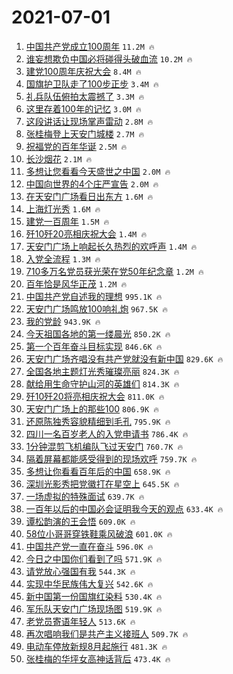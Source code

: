 # 2021-07-01

1. [中国共产党成立100周年](https://s.weibo.com/weibo?q=%23%E4%B8%AD%E5%9B%BD%E5%85%B1%E4%BA%A7%E5%85%9A%E6%88%90%E7%AB%8B100%E5%91%A8%E5%B9%B4%23&Refer=top) `11.2M 🔥`
1. [谁妄想欺负中国必将碰得头破血流](https://s.weibo.com/weibo?q=%23%E8%B0%81%E5%A6%84%E6%83%B3%E6%AC%BA%E8%B4%9F%E4%B8%AD%E5%9B%BD%E5%BF%85%E5%B0%86%E7%A2%B0%E5%BE%97%E5%A4%B4%E7%A0%B4%E8%A1%80%E6%B5%81%23&Refer=top) `10.2M 🔥`
1. [建党100周年庆祝大会](https://s.weibo.com/weibo?q=%23%E5%BB%BA%E5%85%9A100%E5%91%A8%E5%B9%B4%E5%BA%86%E7%A5%9D%E5%A4%A7%E4%BC%9A%23&Refer=top) `8.4M 🔥`
1. [国旗护卫队走了100步正步](https://s.weibo.com/weibo?q=%23%E5%9B%BD%E6%97%97%E6%8A%A4%E5%8D%AB%E9%98%9F%E8%B5%B0%E4%BA%86100%E6%AD%A5%E6%AD%A3%E6%AD%A5%23&Refer=top) `3.4M 🔥`
1. [礼兵队伍俯拍太震撼了](https://s.weibo.com/weibo?q=%23%E7%A4%BC%E5%85%B5%E9%98%9F%E4%BC%8D%E4%BF%AF%E6%8B%8D%E5%A4%AA%E9%9C%87%E6%92%BC%E4%BA%86%23&Refer=top) `3.3M 🔥`
1. [这里存着100年的记忆](https://s.weibo.com/weibo?q=%23%E8%BF%99%E9%87%8C%E5%AD%98%E7%9D%80100%E5%B9%B4%E7%9A%84%E8%AE%B0%E5%BF%86%23&Refer=top) `3.0M 🔥`
1. [这段讲话让现场掌声雷动](https://s.weibo.com/weibo?q=%23%E8%BF%99%E6%AE%B5%E8%AE%B2%E8%AF%9D%E8%AE%A9%E7%8E%B0%E5%9C%BA%E6%8E%8C%E5%A3%B0%E9%9B%B7%E5%8A%A8%23&Refer=top) `2.8M 🔥`
1. [张桂梅登上天安门城楼](https://s.weibo.com/weibo?q=%23%E5%BC%A0%E6%A1%82%E6%A2%85%E7%99%BB%E4%B8%8A%E5%A4%A9%E5%AE%89%E9%97%A8%E5%9F%8E%E6%A5%BC%23&Refer=top) `2.7M 🔥`
1. [祝福党的百年华诞](https://s.weibo.com/weibo?q=%23%E7%A5%9D%E7%A6%8F%E5%85%9A%E7%9A%84%E7%99%BE%E5%B9%B4%E5%8D%8E%E8%AF%9E%23&Refer=top) `2.5M 🔥`
1. [长沙烟花](https://s.weibo.com/weibo?q=%23%E9%95%BF%E6%B2%99%E7%83%9F%E8%8A%B1%23&Refer=top) `2.1M 🔥`
1. [多想让您看看今天盛世之中国](https://s.weibo.com/weibo?q=%23%E5%A4%9A%E6%83%B3%E8%AE%A9%E6%82%A8%E7%9C%8B%E7%9C%8B%E4%BB%8A%E5%A4%A9%E7%9B%9B%E4%B8%96%E4%B9%8B%E4%B8%AD%E5%9B%BD%23&Refer=top) `2.0M 🔥`
1. [中国向世界的4个庄严宣告](https://s.weibo.com/weibo?q=%23%E4%B8%AD%E5%9B%BD%E5%90%91%E4%B8%96%E7%95%8C%E7%9A%844%E4%B8%AA%E5%BA%84%E4%B8%A5%E5%AE%A3%E5%91%8A%23&Refer=top) `2.0M 🔥`
1. [在天安门广场看日出东方](https://s.weibo.com/weibo?q=%23%E5%9C%A8%E5%A4%A9%E5%AE%89%E9%97%A8%E5%B9%BF%E5%9C%BA%E7%9C%8B%E6%97%A5%E5%87%BA%E4%B8%9C%E6%96%B9%23&Refer=top) `1.6M 🔥`
1. [上海灯光秀](https://s.weibo.com/weibo?q=%23%E4%B8%8A%E6%B5%B7%E7%81%AF%E5%85%89%E7%A7%80%23&Refer=top) `1.6M 🔥`
1. [建党一百周年](https://s.weibo.com/weibo?q=%23%E5%BB%BA%E5%85%9A%E4%B8%80%E7%99%BE%E5%91%A8%E5%B9%B4%23&Refer=top) `1.5M 🔥`
1. [歼10歼20亮相庆祝大会](https://s.weibo.com/weibo?q=%23%E6%AD%BC10%E6%AD%BC20%E4%BA%AE%E7%9B%B8%E5%BA%86%E7%A5%9D%E5%A4%A7%E4%BC%9A%23&Refer=top) `1.4M 🔥`
1. [天安门广场上响起长久热烈的欢呼声](https://s.weibo.com/weibo?q=%23%E5%A4%A9%E5%AE%89%E9%97%A8%E5%B9%BF%E5%9C%BA%E4%B8%8A%E5%93%8D%E8%B5%B7%E9%95%BF%E4%B9%85%E7%83%AD%E7%83%88%E7%9A%84%E6%AC%A2%E5%91%BC%E5%A3%B0%23&Refer=top) `1.4M 🔥`
1. [入党全流程](https://s.weibo.com/weibo?q=%23%E5%85%A5%E5%85%9A%E5%85%A8%E6%B5%81%E7%A8%8B%23&Refer=top) `1.3M 🔥`
1. [710多万名党员获光荣在党50年纪念章](https://s.weibo.com/weibo?q=%23710%E5%A4%9A%E4%B8%87%E5%90%8D%E5%85%9A%E5%91%98%E8%8E%B7%E5%85%89%E8%8D%A3%E5%9C%A8%E5%85%9A50%E5%B9%B4%E7%BA%AA%E5%BF%B5%E7%AB%A0%23&Refer=top) `1.2M 🔥`
1. [百年恰是风华正茂](https://s.weibo.com/weibo?q=%23%E7%99%BE%E5%B9%B4%E6%81%B0%E6%98%AF%E9%A3%8E%E5%8D%8E%E6%AD%A3%E8%8C%82%23&Refer=top) `1.2M 🔥`
1. [中国共产党自述我的理想](https://s.weibo.com/weibo?q=%23%E4%B8%AD%E5%9B%BD%E5%85%B1%E4%BA%A7%E5%85%9A%E8%87%AA%E8%BF%B0%E6%88%91%E7%9A%84%E7%90%86%E6%83%B3%23&Refer=top) `995.1K 🔥`
1. [天安门广场鸣放100响礼炮](https://s.weibo.com/weibo?q=%23%E5%A4%A9%E5%AE%89%E9%97%A8%E5%B9%BF%E5%9C%BA%E9%B8%A3%E6%94%BE100%E5%93%8D%E7%A4%BC%E7%82%AE%23&Refer=top) `967.5K 🔥`
1. [我的党龄](https://s.weibo.com/weibo?q=%23%E6%88%91%E7%9A%84%E5%85%9A%E9%BE%84%23&Refer=top) `943.9K 🔥`
1. [今天祖国各地的第一缕晨光](https://s.weibo.com/weibo?q=%23%E4%BB%8A%E5%A4%A9%E7%A5%96%E5%9B%BD%E5%90%84%E5%9C%B0%E7%9A%84%E7%AC%AC%E4%B8%80%E7%BC%95%E6%99%A8%E5%85%89%23&Refer=top) `850.2K 🔥`
1. [第一个百年奋斗目标实现](https://s.weibo.com/weibo?q=%23%E7%AC%AC%E4%B8%80%E4%B8%AA%E7%99%BE%E5%B9%B4%E5%A5%8B%E6%96%97%E7%9B%AE%E6%A0%87%E5%AE%9E%E7%8E%B0%23&Refer=top) `846.6K 🔥`
1. [天安门广场齐唱没有共产党就没有新中国](https://s.weibo.com/weibo?q=%23%E5%A4%A9%E5%AE%89%E9%97%A8%E5%B9%BF%E5%9C%BA%E9%BD%90%E5%94%B1%E6%B2%A1%E6%9C%89%E5%85%B1%E4%BA%A7%E5%85%9A%E5%B0%B1%E6%B2%A1%E6%9C%89%E6%96%B0%E4%B8%AD%E5%9B%BD%23&Refer=top) `829.6K 🔥`
1. [全国各地主题灯光秀璀璨亮丽](https://s.weibo.com/weibo?q=%23%E5%85%A8%E5%9B%BD%E5%90%84%E5%9C%B0%E4%B8%BB%E9%A2%98%E7%81%AF%E5%85%89%E7%A7%80%E7%92%80%E7%92%A8%E4%BA%AE%E4%B8%BD%23&Refer=top) `824.3K 🔥`
1. [献给用生命守护山河的英雄们](https://s.weibo.com/weibo?q=%23%E7%8C%AE%E7%BB%99%E7%94%A8%E7%94%9F%E5%91%BD%E5%AE%88%E6%8A%A4%E5%B1%B1%E6%B2%B3%E7%9A%84%E8%8B%B1%E9%9B%84%E4%BB%AC%23&Refer=top) `814.3K 🔥`
1. [歼10歼20将亮相庆祝大会](https://s.weibo.com/weibo?q=%23%E6%AD%BC10%E6%AD%BC20%E5%B0%86%E4%BA%AE%E7%9B%B8%E5%BA%86%E7%A5%9D%E5%A4%A7%E4%BC%9A%23&Refer=top) `811.0K 🔥`
1. [天安门广场上的那些100](https://s.weibo.com/weibo?q=%23%E5%A4%A9%E5%AE%89%E9%97%A8%E5%B9%BF%E5%9C%BA%E4%B8%8A%E7%9A%84%E9%82%A3%E4%BA%9B100%23&Refer=top) `806.9K 🔥`
1. [还原陈独秀容貌精细到毛孔](https://s.weibo.com/weibo?q=%23%E8%BF%98%E5%8E%9F%E9%99%88%E7%8B%AC%E7%A7%80%E5%AE%B9%E8%B2%8C%E7%B2%BE%E7%BB%86%E5%88%B0%E6%AF%9B%E5%AD%94%23&Refer=top) `795.9K 🔥`
1. [四川一名百岁老人的入党申请书](https://s.weibo.com/weibo?q=%23%E5%9B%9B%E5%B7%9D%E4%B8%80%E5%90%8D%E7%99%BE%E5%B2%81%E8%80%81%E4%BA%BA%E7%9A%84%E5%85%A5%E5%85%9A%E7%94%B3%E8%AF%B7%E4%B9%A6%23&Refer=top) `786.4K 🔥`
1. [1分钟混剪飞机编队飞过天安门](https://s.weibo.com/weibo?q=%231%E5%88%86%E9%92%9F%E6%B7%B7%E5%89%AA%E9%A3%9E%E6%9C%BA%E7%BC%96%E9%98%9F%E9%A3%9E%E8%BF%87%E5%A4%A9%E5%AE%89%E9%97%A8%23&Refer=top) `760.7K 🔥`
1. [隔着屏幕都能感受得到的现场欢呼](https://s.weibo.com/weibo?q=%23%E9%9A%94%E7%9D%80%E5%B1%8F%E5%B9%95%E9%83%BD%E8%83%BD%E6%84%9F%E5%8F%97%E5%BE%97%E5%88%B0%E7%9A%84%E7%8E%B0%E5%9C%BA%E6%AC%A2%E5%91%BC%23&Refer=top) `759.7K 🔥`
1. [多想让你看看百年后的中国](https://s.weibo.com/weibo?q=%23%E5%A4%9A%E6%83%B3%E8%AE%A9%E4%BD%A0%E7%9C%8B%E7%9C%8B%E7%99%BE%E5%B9%B4%E5%90%8E%E7%9A%84%E4%B8%AD%E5%9B%BD%23&Refer=top) `658.9K 🔥`
1. [深圳光影秀把党徽打在星空上](https://s.weibo.com/weibo?q=%23%E6%B7%B1%E5%9C%B3%E5%85%89%E5%BD%B1%E7%A7%80%E6%8A%8A%E5%85%9A%E5%BE%BD%E6%89%93%E5%9C%A8%E6%98%9F%E7%A9%BA%E4%B8%8A%23&Refer=top) `645.5K 🔥`
1. [一场虚拟的特殊面试](https://s.weibo.com/weibo?q=%23%E4%B8%80%E5%9C%BA%E8%99%9A%E6%8B%9F%E7%9A%84%E7%89%B9%E6%AE%8A%E9%9D%A2%E8%AF%95%23&Refer=top) `639.7K 🔥`
1. [一百年以后的中国必会证明我今天的观点](https://s.weibo.com/weibo?q=%23%E4%B8%80%E7%99%BE%E5%B9%B4%E4%BB%A5%E5%90%8E%E7%9A%84%E4%B8%AD%E5%9B%BD%E5%BF%85%E4%BC%9A%E8%AF%81%E6%98%8E%E6%88%91%E4%BB%8A%E5%A4%A9%E7%9A%84%E8%A7%82%E7%82%B9%23&Refer=top) `633.4K 🔥`
1. [谭松韵演的王会悟](https://s.weibo.com/weibo?q=%23%E8%B0%AD%E6%9D%BE%E9%9F%B5%E6%BC%94%E7%9A%84%E7%8E%8B%E4%BC%9A%E6%82%9F%23&Refer=top) `609.0K 🔥`
1. [58位小哥哥穿铁鞋乘风破浪](https://s.weibo.com/weibo?q=%2358%E4%BD%8D%E5%B0%8F%E5%93%A5%E5%93%A5%E7%A9%BF%E9%93%81%E9%9E%8B%E4%B9%98%E9%A3%8E%E7%A0%B4%E6%B5%AA%23&Refer=top) `601.0K 🔥`
1. [中国共产党一直在奋斗](https://s.weibo.com/weibo?q=%23%E4%B8%AD%E5%9B%BD%E5%85%B1%E4%BA%A7%E5%85%9A%E4%B8%80%E7%9B%B4%E5%9C%A8%E5%A5%8B%E6%96%97%23&Refer=top) `596.0K 🔥`
1. [今日之中国你们看到了吗](https://s.weibo.com/weibo?q=%23%E4%BB%8A%E6%97%A5%E4%B9%8B%E4%B8%AD%E5%9B%BD%E4%BD%A0%E4%BB%AC%E7%9C%8B%E5%88%B0%E4%BA%86%E5%90%97%23&Refer=top) `571.9K 🔥`
1. [请党放心强国有我](https://s.weibo.com/weibo?q=%23%E8%AF%B7%E5%85%9A%E6%94%BE%E5%BF%83%E5%BC%BA%E5%9B%BD%E6%9C%89%E6%88%91%23&Refer=top) `544.3K 🔥`
1. [实现中华民族伟大复兴](https://s.weibo.com/weibo?q=%23%E5%AE%9E%E7%8E%B0%E4%B8%AD%E5%8D%8E%E6%B0%91%E6%97%8F%E4%BC%9F%E5%A4%A7%E5%A4%8D%E5%85%B4%23&Refer=top) `542.6K 🔥`
1. [新中国第一份国旗红染料](https://s.weibo.com/weibo?q=%23%E6%96%B0%E4%B8%AD%E5%9B%BD%E7%AC%AC%E4%B8%80%E4%BB%BD%E5%9B%BD%E6%97%97%E7%BA%A2%E6%9F%93%E6%96%99%23&Refer=top) `530.4K 🔥`
1. [军乐队天安门广场现场图](https://s.weibo.com/weibo?q=%23%E5%86%9B%E4%B9%90%E9%98%9F%E5%A4%A9%E5%AE%89%E9%97%A8%E5%B9%BF%E5%9C%BA%E7%8E%B0%E5%9C%BA%E5%9B%BE%23&Refer=top) `519.9K 🔥`
1. [老党员寄语年轻人](https://s.weibo.com/weibo?q=%23%E8%80%81%E5%85%9A%E5%91%98%E5%AF%84%E8%AF%AD%E5%B9%B4%E8%BD%BB%E4%BA%BA%23&Refer=top) `513.6K 🔥`
1. [再次唱响我们是共产主义接班人](https://s.weibo.com/weibo?q=%23%E5%86%8D%E6%AC%A1%E5%94%B1%E5%93%8D%E6%88%91%E4%BB%AC%E6%98%AF%E5%85%B1%E4%BA%A7%E4%B8%BB%E4%B9%89%E6%8E%A5%E7%8F%AD%E4%BA%BA%23&Refer=top) `509.7K 🔥`
1. [电动车停放新规8月起施行](https://s.weibo.com/weibo?q=%23%E7%94%B5%E5%8A%A8%E8%BD%A6%E5%81%9C%E6%94%BE%E6%96%B0%E8%A7%848%E6%9C%88%E8%B5%B7%E6%96%BD%E8%A1%8C%23&Refer=top) `481.3K 🔥`
1. [张桂梅的华坪女高神话背后](https://s.weibo.com/weibo?q=%23%E5%BC%A0%E6%A1%82%E6%A2%85%E7%9A%84%E5%8D%8E%E5%9D%AA%E5%A5%B3%E9%AB%98%E7%A5%9E%E8%AF%9D%E8%83%8C%E5%90%8E%23&Refer=top) `473.4K 🔥`

